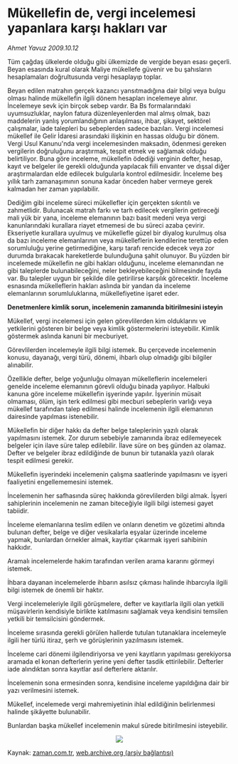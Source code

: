 # Mükellefin de, vergi incelemesi yapanlara karşı hakları var

*Ahmet Yavuz 2009.10.12*

<tr><td class="metin" colspan="2" style="padding-top: 20px; padding-left: 5px; ">Tüm çağdaş ülkelerde olduğu gibi ülkemizde de vergide beyan esası geçerli. Beyan esasında kural olarak Maliye mükellefe güvenir ve bu şahısların hesaplamaları doğrultusunda vergi hesaplayıp toplar.</td></tr><tr><td class="metin" colspan="2" style="padding-top: 20px; padding-left: 5px; "><p> Beyan edilen matrahın gerçek kazancı yansıtmadığına dair bilgi veya bulgu olması halinde mükellefin ilgili dönem hesapları incelemeye alınır. İncelemeye sevk için birçok sebep vardır. Ba Bs formalarındaki uyumsuzluklar, naylon fatura düzenleyenlerden mal almış olmak, bazı maddelerin yanlış yorumlandığının anlaşılması, ihbar, şikayet, sektörel çalışmalar, iade talepleri bu sebeplerden sadece bazıları. Vergi incelemesi mükellef ile Gelir İdaresi arasındaki ilişkinin en hassas olduğu bir dönem. Vergi Usul Kanunu'nda vergi incelemesinden maksadın, ödenmesi gereken vergilerin doğruluğunu araştırmak, tespit etmek ve sağlamak olduğu belirtiliyor. Buna göre inceleme, mükellefin ödediği verginin defter, hesap, kayıt ve belgeler ile gerekli olduğunda yapılacak fiili envanter ve dışsal diğer araştırmalardan elde edilecek bulgularla kontrol edilmesidir. İnceleme beş yıllık tarh zamanaşımının sonuna kadar önceden haber vermeye gerek kalmadan her zaman yapılabilir.
<p> Dediğim gibi inceleme süreci mükellefler için gerçekten sıkıntılı ve zahmetlidir. Bulunacak matrah farkı ve tarh edilecek vergilerin getireceği mali yük bir yana, inceleme elemanının bazı basit medeni veya vergi kanunlarındaki kurallara riayet etmemesi de bu süreci azaba çevirir. Ekseriyetle kurallara uyulmuş ve mükellefle güzel bir diyalog kurulmuş olsa da bazı inceleme elemanlarının veya mükelleflerin kendilerine terettüp eden sorumluluğu yerine getirmediğine, karşı tarafı rencide edecek veya zor durumda bırakacak hareketlerde bulunduğuna şahit olunuyor. Bu yüzden bir incelemede mükellefin ne gibi hakları olduğunu, inceleme elemanından ne gibi taleplerde bulunabileceğini, neler bekleyebileceğini bilmesinde fayda var. Bu talepler uygun bir şekilde dile getirilirse karşılık görecektir. İnceleme esnasında mükelleflerin hakları aslında bir yandan da inceleme elemanlarının sorumluluklarına, mükellefiyetine işaret eder.
<p><b>Denetmenlere kimlik sorun, incelemenin zamanında bitirilmesini isteyin</b>
<p>Mükellef, vergi incelemesi için gelen görevlilerden kim olduklarını ve yetkilerini gösteren bir belge veya kimlik göstermelerini isteyebilir. Kimlik göstermek aslında kanuni bir mecburiyet. 
<p>Görevlilerden incelemeyle ilgili bilgi istemek. Bu çerçevede incelemenin konusu, dayanağı, vergi türü, dönemi, ihbarlı olup olmadığı gibi bilgiler alınabilir.
<p>Özellikle defter, belge yoğunluğu olmayan mükelleflerin incelemeleri genelde inceleme elemanının görevli olduğu binada yapılıyor. Halbuki kanuna göre inceleme mükellefin işyerinde yapılır. İşyerinin müsait olmaması, ölüm, işin terk edilmesi gibi mecburi sebeplerin varlığı veya mükellef tarafından talep edilmesi halinde incelemenin ilgili elemanının dairesinde yapılması istenebilir.
<p>Mükellefin bir diğer hakkı da defter belge taleplerinin yazılı olarak yapılmasını istemek. Zor durum sebebiyle zamanında ibraz edilemeyecek belgeler için ilave süre talep edilebilir. İlave süre on beş günden az olamaz. Defter ve belgeler ibraz edildiğinde de bunun bir tutanakla yazılı olarak tespit edilmesi gerekir. 
<p>Mükellefin işyerindeki incelemenin çalışma saatlerinde yapılmasını ve işyeri faaliyetini engellememesini istemek.
<p>İncelemenin her safhasında süreç hakkında görevlilerden bilgi almak. İşyeri sahiplerinin incelemenin ne zaman biteceğiyle ilgili bilgi istemesi gayet tabiidir.
<p>İnceleme elemanlarına teslim edilen ve onların denetim ve gözetimi altında bulunan defter, belge ve diğer vesikalarla eşyalar üzerinde inceleme yapmak, bunlardan örnekler almak, kayıtlar çıkarmak işyeri sahibinin hakkıdır. 
<p>Aramalı incelemelerde hakim tarafından verilen arama kararını görmeyi istemek.
<p>İhbara dayanan incelemelerde ihbarın asılsız çıkması halinde ihbarcıyla ilgili bilgi istemek de önemli bir haktır.
<p>Vergi incelemeleriyle ilgili görüşmelere, defter ve kayıtlarla ilgili olan yetkili müşavirlerin kendisiyle birlikte katılmasını sağlamak veya kendisini temsilen yetkili bir temsilcisini göndermek.
<p>İnceleme sırasında gerekli görülen hallerde tutulan tutanaklara incelemeyle ilgili her türlü itiraz, şerh ve görüşlerinin yazılmasını istemek. 
<p>İnceleme cari dönemi ilgilendiriyorsa ve yeni kayıtların yapılması gerekiyorsa aramada el konan defterlerin yerine yeni defter tasdik ettirilebilir. Defterler iade alındıktan sonra kayıtlar asıl defterlere aktarılır.
<p>İncelemenin sona ermesinden sonra, kendisine inceleme yapıldığına dair bir yazı verilmesini istemek.
<p>Mükellef, incelemede vergi mahremiyetinin ihlal edildiğinin belirlenmesi halinde şikâyette bulunabilir.
<p>Bunlardan başka mükellef incelemenin makul sürede bitirilmesini isteyebilir.
<p align="center"><img src="http://web.archive.org/web/20100113072818im_/http://medya.zaman.com.tr/2009/10/12/vergi.jpg"/><br/></p></p></p></p></p></p></p></p></p></p></p></p></p></p></p></p></p></p></p></td></tr>

Kaynak: [zaman.com.tr](http://zaman.com.tr/yazar.do?yazino=902268), [web.archive.org (arşiv bağlantısı)](http://web.archive.org/web/20100113072818/http://www.zaman.com.tr:80/yazar.do?yazino=902268)
